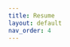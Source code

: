 ```yaml
---
title: Resume
layout: default
nav_order: 4
---
```


<object data="../assets/pdf/resume.pdf" width="1000" height="1000" type='application/pdf'></object>
